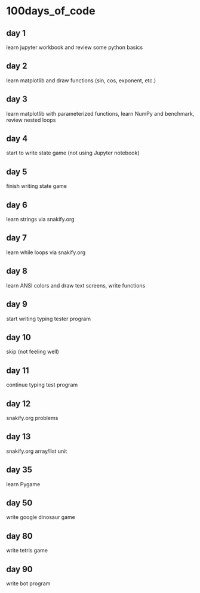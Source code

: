 # 100days_of_code

## day 1
learn jupyter workbook and review some python basics

## day 2
learn matplotlib and draw functions (sin, cos, exponent, etc.)

## day 3
learn matplotlib with parameterized functions, learn NumPy and benchmark, review nested loops

## day 4
start to write state game (not using Jupyter notebook)

## day 5
finish writing state game

## day 6
learn strings via snakify.org

## day 7
learn while loops via snakify.org

## day 8
learn ANSI colors and draw text screens, write functions

## day 9
start writing typing tester program

## day 10
skip (not feeling well)

## day 11
continue typing test program

## day 12
snakify.org problems

## day 13
snakify.org array/list unit

## day 35
learn Pygame

## day 50
write google dinosaur game

## day 80
write tetris game

## day 90
write bot program
